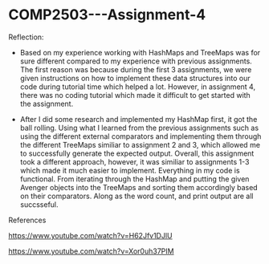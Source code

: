 # COMP2503---Assignment-4

Reflection:

-  Based on my experience working with HashMaps and TreeMaps was for sure different
compared to my experience with previous assignments. The first reason was because
during the first 3 assignments, we were given instructions on how to implement
these data structures into our code during tutorial time which helped a lot. However,
in assignment 4, there was no coding tutorial which made it difficult to get started
with the assignment.

-  After I did some research and implemented my HashMap first, it got the ball rolling.
Using what I learned from the previous assignments such as using the different external
comparators and implementing them through the different TreeMaps similiar to assignment
2 and 3, which allowed me to successfully generate the expected output. Overall, this assignment
took a different approach, however, it was similiar to assignments 1-3 which made it much easier to implement.
Everything in my code is functional. From iterating through the HashMap and putting
the given Avenger objects into the TreeMaps and sorting them accordingly based on their comparators.
Along as the word count, and print output are all succsseful. 
 
References

https://www.youtube.com/watch?v=H62Jfv1DJlU

https://www.youtube.com/watch?v=Xor0uh37PIM

